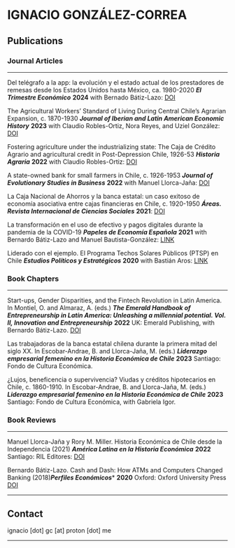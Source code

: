 # IGNACIO GONZÁLEZ-CORREA #

## Publications ##

### Journal Articles ###

____

Del telégrafo a la app: la evolución y el estado actual de los prestadores de remesas desde los Estados Unidos hasta México, ca. 1980-2020 ***El Trimestre Económico*** **2024** with Bernado Bátiz-Lazo: [DOI](https://doi.org/10.20430/ete.v91i364.2516)

The Agricultural Workers’ Standard of Living During Central Chile’s Agrarian Expansion, c. 1870-1930 ***Journal of Iberian and Latin American Economic History*** **2023** with Claudio Robles-Ortiz, Nora Reyes, and Uziel González: [DOI](https://doi.org/10.1017/S0212610921000100)

Fostering agriculture under the industrializing state: The Caja de Crédito Agrario and agricultural credit in Post-Depression Chile, 1926-53 ***Historia Agraria*** **2022** with Claudio Robles-Ortiz: [DOI](https://doi.org/10.26882/histagrar.086e05g)
	
A state-owned bank for small farmers in Chile, c. 1926-1953 ***Journal of Evolutionary Studies in Business*** **2022** with Manuel Llorca-Jaña: [DOI](https://doi.org/10.1344/jesb2021.2.j093)

La Caja Nacional de Ahorros y la banca estatal: un caso exitoso de economía asociativa entre cajas financieras en Chile, c. 1920-1950 ***Áreas. Revista Internacional de Ciencias Sociales*** **2021**: [DOI](https://doi.org/10.6018/arics.458911)

La transformación en el uso de efectivo y pagos digitales durante la pandemia de la COVID-19 ***Papeles de Economía Española*** **2021** with Bernardo Bátiz-Lazo and Manuel Bautista-González: [LINK](https://www.funcas.es/wp-content/uploads/2021/12/PEE-170_Batiz.pdf)

Liderado con el ejemplo. El Programa Techos Solares Públicos (PTSP) en Chile ***Estudios Políticos y Estratégicos*** **2020** with Bastián Aros: [LINK](https://revistaepe.utem.cl/?p=1261)


### Book Chapters ###
___

Start-ups, Gender Disparities, and the Fintech Revolution in Latin America. In Montiel, O. and Almaraz, A. (eds.) ***The Emerald Handbook of Entrepreneurship in Latin America: Unleashing a millennial potential. Vol. II, Innovation and Entrepreneurship*** **2022** UK: Emerald Publishing, with Bernardo Bátiz-Lazo. [DOI]( https://doi.org/10.1108/978-1-80071-955-220221014)

Las trabajadoras de la banca estatal chilena durante la primera mitad del siglo XX. In Escobar-Andrae, B. and Llorca-Jaña, M. (eds.) ***Liderazgo empresarial femenino en la Historia Económica de Chile*** **2023** Santiago: Fondo de Cultura Económica.

¿Lujos, beneficencia o supervivencia? Viudas y créditos hipotecarios en Chile, c. 1860-1910. In Escobar-Andrae, B. and Llorca-Jaña, M. (eds.) ***Liderazgo empresarial femenino en la Historia Económica de Chile*** **2023** Santiago: Fondo de Cultura Económica, with Gabriela Igor.


### Book Reviews ###
___

Manuel Llorca-Jaña y Rory M. Miller. Historia Económica de Chile desde la Independencia (2021) ***América Latina en la Historia Económica*** **2022** Santiago: RIL Editores: [DOI](https://doi.org/10.18232/20073496.1334)

Bernardo Bátiz-Lazo. Cash and Dash: How ATMs and Computers Changed Banking (2018)***Perfiles Económicos**** **2020**  Oxford: Oxford University Press [DOI](https://doi.org/10.22370/rpe.2020.9.2446)



_______

## Contact ## 
 
ignacio [dot] gc [at] proton [dot] me
_________



